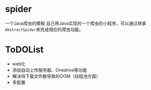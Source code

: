 # spider
一个Java爬虫的模板
自己用Java实现的一个爬虫的小程序，可以通过继承`AbstractSpider`来完成相应的爬虫功能。
# ToDOList
+ web化
+ 添加自动上传服务器、Onedrive等功能
+ 解决待下载文件数导致的OOM（线程池方面）
+ 多配置
